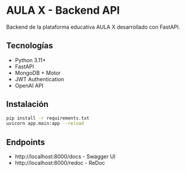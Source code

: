 # AULA X - Backend API

Backend de la plataforma educativa AULA X desarrollado con FastAPI.

## Tecnologías

- Python 3.11+
- FastAPI
- MongoDB + Motor
- JWT Authentication
- OpenAI API

## Instalación

```bash
pip install -r requirements.txt
uvicorn app.main:app --reload
```

## Endpoints

- http://localhost:8000/docs - Swagger UI
- http://localhost:8000/redoc - ReDoc
